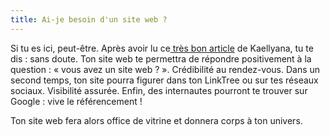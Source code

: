 ```yaml
---
title: Ai-je besoin d'un site web ?
---
```


Si tu es ici, peut-être. Après avoir lu ce[ très bon article](https://web-solution.fr/un-site-web-pour-quoi-faire/ "Un site web pour quoi faire ?") de Kaellyana, tu te dis : sans doute. Ton site web te permettra de répondre positivement à la question : « vous avez un site web ? ». Crédibilité au rendez-vous. Dans un second temps, ton site pourra figurer dans ton LinkTree ou sur tes réseaux sociaux. Visibilité assurée. Enfin, des internautes pourront te trouver sur Google : vive le référencement ! 

Ton site web fera alors office de vitrine et donnera corps à ton univers.  
